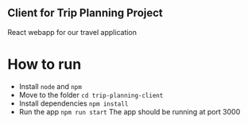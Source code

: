 ## Client for Trip Planning Project
React webapp for our travel application

# How to run
- Install `node` and `npm`
- Move to the folder `cd trip-planning-client`
- Install dependencies `npm install`
- Run the app `npm run start`
The app should be running at port 3000
